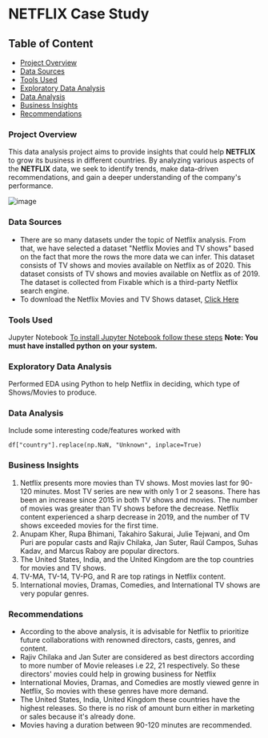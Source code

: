 # NETFLIX Case Study

## Table of Content
- [Project Overview](#project-overview)
- [Data Sources](#data-sources)
- [Tools Used](#tools-used)
- [Exploratory Data Analysis](#exploratory-data-analysis)
- [Data Analysis](#data-analysis)
- [Business Insights](#business-insights)
- [Recommendations](#recommendations)

### Project Overview
This data analysis project aims to provide insights that could help **NETFLIX** to grow its business in different countries. By analyzing various aspects of the **NETFLIX** data, we seek to identify trends, make data-driven recommendations, and gain a deeper understanding of the company's performance.

![image](https://github.com/Shivam7370/Netflix_Case_Study/assets/92902294/e73e096d-24f4-4024-b98f-135cea4b965a)


### Data Sources
- There are so many datasets under the topic of Netflix analysis. From that, we have selected a dataset "Netflix Movies and TV shows" based on the fact that more the rows the more data we can infer. This dataset consists of TV shows and movies available on Netflix as of 2020. This dataset consists of TV shows and movies available on Netflix as of 2019. The dataset is collected from Fixable which is a third-party Netflix search engine.
- To download the Netflix Movies and TV Shows dataset, [Click Here](https://drive.google.com/file/d/1cLUeqYIovYs2BfQzcDFaFw6DAZraszvi/view?usp=sharing)

### Tools Used
Jupyter Notebook [To install Jupyter Notebook follow these steps](https://jupyter.org/install)
**Note: You must have installed python on your system.**

### Exploratory Data Analysis
Performed EDA using Python to help Netflix in deciding, which type of
Shows/Movies to produce.

### Data Analysis
Include some interesting code/features worked with
```Jupyter Notebook
df["country"].replace(np.NaN, "Unknown", inplace=True)
```

### Business Insights
1. Netflix presents more movies than TV shows. Most movies last for 90-120 minutes. Most TV series are new with only 1 or 2 seasons. There has been an increase since 2015 in both TV shows and movies. The number of movies was greater than TV shows before the decrease. Netflix content experienced a sharp decrease in 2019, and the number of TV shows exceeded movies for the first time.
2. Anupam Kher, Rupa Bhimani, Takahiro Sakurai, Julie Tejwani, and Om Puri are popular casts and Rajiv Chilaka, Jan Suter, Raúl Campos, Suhas Kadav, and Marcus Raboy are popular directors.
3. The United States, India, and the United Kingdom are the top countries for movies and TV shows.
4. TV-MA, TV-14, TV-PG, and R are top ratings in Netflix content.
5. International movies, Dramas, Comedies, and International TV shows are very popular genres.

### Recommendations
- According to the above analysis, it is advisable for Netflix to prioritize future collaborations with renowned directors, casts, genres, and content.
- Rajiv Chilaka and Jan Suter are considered as best directors according to more number of Movie releases i.e 22, 21 respectively. So these directors' movies could help in growing business for Netflix
- International Movies, Dramas, and Comedies are mostly viewed genre in Netflix, So movies with these genres have more demand.
- The United States, India, United Kingdom these countries have the highest releases. So there is no risk of amount burn either in marketing or sales because it's already done.
- Movies having a duration between 90-120 minutes are recommended.
